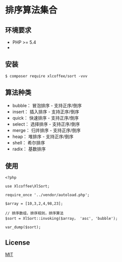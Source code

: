 # 排序算法集合

## 环境要求
- PHP >= 5.4
- 
## 安装
```
$ composer require xlcoffee/sort -vvv
```

## 算法种类

- bubble：  冒泡排序    - 支持正序/倒序
- insert：  插入排序    - 支持正序/倒序
- quick：   快速排序    - 支持正序/倒序
- select：  选择排序    - 支持正序/倒序
- merge：   归并排序    - 支持正序/倒序
- heap：    堆排序      - 支持正序/倒序
- shell：   希尔排序
- radix：   基数排序



## 使用
```
<?php

use Xlcoffee\XlSort;

require_once '../vendor/autoload.php';

$array = [10,3,2,4,98,23];

// 排序数组，排序规则，排序算法
$sort = XlSort::invoking($array， 'asc', 'bubble');

var_dump($sort);
```

## License
[MIT](https://github.com/kafei123/sort/master/README.md)
